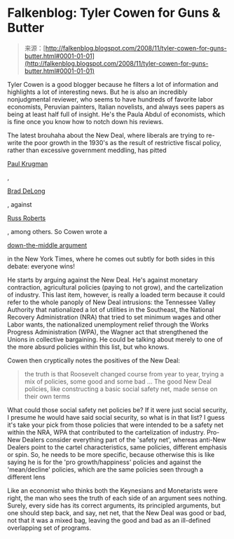 <!--yml
category: 未分类
date: 2024-05-12 22:45:45
-->

# Falkenblog: Tyler Cowen for Guns & Butter

> 来源：[http://falkenblog.blogspot.com/2008/11/tyler-cowen-for-guns-butter.html#0001-01-01](http://falkenblog.blogspot.com/2008/11/tyler-cowen-for-guns-butter.html#0001-01-01)

Tyler Cowen is a good blogger because he filters a lot of information and highlights a lot of interesting news. But he is also an incredibly nonjudgmental reviewer, who seems to have hundreds of favorite labor economists, Peruvian painters, Italian novelists, and always sees papers as being at least half full of insight. He's the Paula Abdul of economists, which is fine once you know how to notch down his reviews.

The latest brouhaha about the New Deal, where liberals are trying to re-write the poor growth in the 1930's as the result of restrictive fiscal policy, rather than excessive government meddling, has pitted

[Paul Krugman](http://krugman.blogs.nytimes.com/2008/11/19/amity-shlaes-strikes-again/)

,

[Brad DeLong](http://delong.typepad.com/sdj/2008/11/what-a-change-t.html)

, against

[Russ Roberts](http://cafehayek.typepad.com/hayek/2008/11/will-vs-krugman.html)

, among others. So Cowen wrote a

[down-the-middle argument](http://www.nytimes.com/2008/11/23/business/23view.html?_r=2&partner=permalink&exprod=permalink)

in the New York Times, where he comes out subtly for both sides in this debate: everyone wins!

He starts by arguing against the New Deal. He's against monetary contraction, agricultural policies (paying to not grow), and the cartelization of industry. This last item, however, is really a loaded term because it could refer to the whole panoply of New Deal intrusions: the Tennessee Valley Authority that nationalized a lot of utilities in the Southeast, the National Recovery Administration (NRA) that tried to set minimum wages and other Labor wants, the nationalized unemployment relief through the Works Progress Administration (WPA), the Wagner act that strengthened the Unions in collective bargaining. He could be talking about merely to one of the more absurd policies within this list, but who knows.

Cowen then cryptically notes the positives of the New Deal:

> the truth is that Roosevelt changed course from year to year, trying a mix of policies, some good and some bad ... The good New Deal policies, like constructing a basic social safety net, made sense on their own terms

What could those social safety net policies be? If it were just social security, I presume he would have said social security, so what is in that list? I guess it's take your pick from those policies that were intended to be a safety net within the NRA, WPA that contributed to the cartelization of industry. Pro-New Dealers consider everything part of the 'safety net', whereas anti-New Dealers point to the cartel characteristics, same policies, different emphasis or spin. So, he needs to be more specific, because otherwise this is like saying he is for the 'pro growth/happiness' policies and against the 'mean/decline' policies, which are the same policies seen through a different lens

Like an economist who thinks both the Keynesians and Monetarists were right, the man who sees the truth of each side of an argument sees nothing. Surely, every side has its correct arguments, its principled arguments, but one should step back, and say, net net, that the New Deal was good or bad, not that it was a mixed bag, leaving the good and bad as an ill-defined overlapping set of programs.